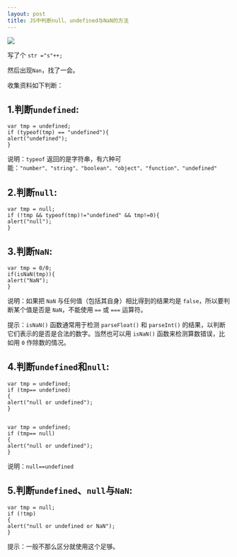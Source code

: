 ```yaml
---
layout: post
title: JS中判断null、undefined与NaN的方法
---
```



![](https://csdnimg.cn/release/blogv2/dist/pc/img/reprint.png)


写了个 `str ="s"++;`

然后出现`Nan`，找了一会。

收集资料如下判断：

## 1.判断`undefined`:

```
var tmp = undefined; 
if (typeof(tmp) == "undefined"){ 
alert("undefined"); 
}
```

说明：`typeof` 返回的是字符串，有六种可能：`"number"、"string"、"boolean"、"object"、"function"、"undefined"`

## 2.判断`null`:

```
var tmp = null; 
if (!tmp && typeof(tmp)!="undefined" && tmp!=0){ 
alert("null"); 
}
```

## 3.判断`NaN`:

```
var tmp = 0/0; 
if(isNaN(tmp)){ 
alert("NaN"); 
}
```

说明：如果把 `NaN` 与任何值（包括其自身）相比得到的结果均是 `false`，所以要判断某个值是否是 `NaN`，不能使用 `==` 或 `===` 运算符。

提示：`isNaN()` 函数通常用于检测 `parseFloat()` 和 `parseInt()` 的结果，以判断它们表示的是否是合法的数字。当然也可以用 `isNaN()` 函数来检测算数错误，比如用 `0` 作除数的情况。

## 4.判断`undefined`和`null`:

```
var tmp = undefined; 
if (tmp== undefined) 
{ 
alert("null or undefined"); 
}


var tmp = undefined; 
if (tmp== null) 
{ 
alert("null or undefined"); 
}
```

说明：`null==undefined`

## 5.判断`undefined`、`null`与`NaN`:

```
var tmp = null; 
if (!tmp) 
{ 
alert("null or undefined or NaN"); 
}
```

提示：一般不那么区分就使用这个足够。